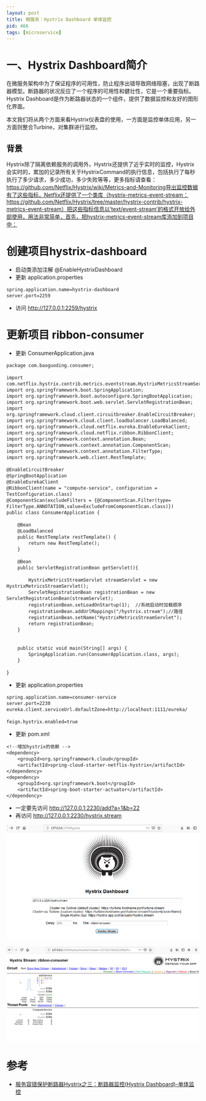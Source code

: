 ```yaml
---
layout: post
title: 微服务：Hystrix Dashboard 单体监控
pid: 466
tags: [microservice]
---
```


# 一、Hystrix Dashboard简介

在微服务架构中为了保证程序的可用性，防止程序出错导致网络阻塞，出现了断路器模型。断路器的状况反应了一个程序的可用性和健壮性，它是一个重要指标。Hystrix Dashboard是作为断路器状态的一个组件，提供了数据监控和友好的图形化界面。

本文我们将从两个方面来看Hystrix仪表盘的使用，一方面是监控单体应用，另一方面则整合Turbine，对集群进行监控。

## 背景

Hystrix除了隔离依赖服务的调用外，Hystrix还提供了近乎实时的监控，Hystrix会实时的，累加的记录所有关于HystrixCommand的执行信息，包括执行了每秒执行了多少请求，多少成功，多少失败等等，更多指标请查看：https://github.com/Netflix/Hystrix/wiki/Metrics-and-Monitoring导出监控数据有了这些指标，Netflix还提供了一个类库（hystrix-metrics-event-stream：https://github.com/Netflix/Hystrix/tree/master/hystrix-contrib/hystrix-metrics-event-stream）把这些指标信息以‘text/event-stream’的格式开放给外部使用，用法非常简单，首先，把hystrix-metrics-event-stream库添加到项目中：


# 创建项目hystrix-dashboard

+ 启动类添加注解 @EnableHystrixDashboard
+ 更新 application.properties
```
spring.application.name=hystrix-dashboard
server.port=2259
```
+ 访问 http://127.0.0.1:2259/hystrix

# 更新项目 ribbon-consumer

+ 更新 ConsumerApplication.java

```
package com.baoguoding.consumer;

import com.netflix.hystrix.contrib.metrics.eventstream.HystrixMetricsStreamServlet;
import org.springframework.boot.SpringApplication;
import org.springframework.boot.autoconfigure.SpringBootApplication;
import org.springframework.boot.web.servlet.ServletRegistrationBean;
import org.springframework.cloud.client.circuitbreaker.EnableCircuitBreaker;
import org.springframework.cloud.client.loadbalancer.LoadBalanced;
import org.springframework.cloud.netflix.eureka.EnableEurekaClient;
import org.springframework.cloud.netflix.ribbon.RibbonClient;
import org.springframework.context.annotation.Bean;
import org.springframework.context.annotation.ComponentScan;
import org.springframework.context.annotation.FilterType;
import org.springframework.web.client.RestTemplate;

@EnableCircuitBreaker
@SpringBootApplication
@EnableEurekaClient
@RibbonClient(name = "compute-service", configuration = TestConfiguration.class)
@ComponentScan(excludeFilters = {@ComponentScan.Filter(type= FilterType.ANNOTATION,value=ExcludeFromComponentScan.class)})
public class ConsumerApplication {

	@Bean
	@LoadBalanced
	public RestTemplate restTemplate() {
		return new RestTemplate();
	}

	@Bean
	public ServletRegistrationBean getServlet(){

		HystrixMetricsStreamServlet streamServlet = new HystrixMetricsStreamServlet();
		ServletRegistrationBean registrationBean = new ServletRegistrationBean(streamServlet);
		registrationBean.setLoadOnStartup(1);  //系统启动时加载顺序
		registrationBean.addUrlMappings("/hystrix.stream");//路径
		registrationBean.setName("HystrixMetricsStreamServlet");
		return registrationBean;
	}


	public static void main(String[] args) {
		SpringApplication.run(ConsumerApplication.class, args);
	}

}
```

+ 更新 application.properties

```
spring.application.name=consumer-service
server.port=2230
eureka.client.serviceUrl.defaultZone=http://localhost:1111/eureka/

feign.hystrix.enabled=true
```

+ 更新 pom.xml

```
<!--增加hystrix的依赖 -->
<dependency>
	<groupId>org.springframework.cloud</groupId>
	<artifactId>spring-cloud-starter-netflix-hystrix</artifactId>
</dependency>
<dependency>
	<groupId>org.springframework.boot</groupId>
	<artifactId>spring-boot-starter-actuator</artifactId>
</dependency>
```

+ 一定要先访问 http://127.0.0.1:2230/add?a=1&b=22
+ 再访问 http://127.0.0.1:2230/hystrix.stream

![](/uploads/2019/08/20-05.png)

![](/uploads/2019/08/20-06.png)

# 参考
+ [服务容错保护断路器Hystrix之三：断路器监控(Hystrix Dashboard)-单体监控](https://www.cnblogs.com/duanxz/p/7525443.html)
